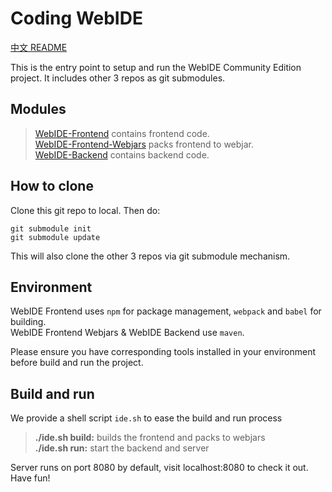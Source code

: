 # Coding WebIDE

[中文 README](https://github.com/Coding/WebIDE-Workspace/blob/master/README-zh.md)

This is the entry point to setup and run the WebIDE Community Edition project. It includes other 3 repos as git submodules.


## Modules

> [WebIDE-Frontend](https://github.com/Coding/WebIDE-Frontend) contains frontend code.  
> [WebIDE-Frontend-Webjars](https://github.com/Coding/WebIDE-Frontend-Webjars) packs frontend to webjar.  
> [WebIDE-Backend](https://github.com/Coding/WebIDE-Backend) contains backend code.  


## How to clone

Clone this git repo to local. Then do:

```
git submodule init
git submodule update
```

This will also clone the other 3 repos via git submodule mechanism.


## Environment

WebIDE Frontend uses `npm` for package management, `webpack` and `babel` for building.  
WebIDE Frontend Webjars & WebIDE Backend use `maven`.  

Please ensure you have corresponding tools installed in your environment before build and run the project.


## Build and run

We provide a shell script `ide.sh` to ease the build and run process

> **./ide.sh build:** builds the frontend and packs to webjars  
> **./ide.sh run:** start the backend and server

Server runs on port 8080 by default, visit localhost:8080 to check it out. Have fun!
